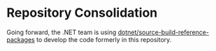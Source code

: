 # Repository Consolidation

Going forward, the .NET team is using [dotnet/source-build-reference-packages](https://github.com/dotnet/source-build-reference-packages) to develop the code formerly in this repository.
